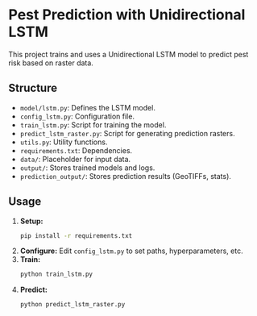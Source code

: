 # Pest Prediction with Unidirectional LSTM

This project trains and uses a Unidirectional LSTM model to predict pest risk based on raster data.

## Structure

- `model/lstm.py`: Defines the LSTM model.
- `config_lstm.py`: Configuration file.
- `train_lstm.py`: Script for training the model.
- `predict_lstm_raster.py`: Script for generating prediction rasters.
- `utils.py`: Utility functions.
- `requirements.txt`: Dependencies.
- `data/`: Placeholder for input data.
- `output/`: Stores trained models and logs.
- `prediction_output/`: Stores prediction results (GeoTIFFs, stats).

## Usage

1.  **Setup:**
    ```bash
    pip install -r requirements.txt
    ```
2.  **Configure:** Edit `config_lstm.py` to set paths, hyperparameters, etc.
3.  **Train:**
    ```bash
    python train_lstm.py
    ```
4.  **Predict:**
    ```bash
    python predict_lstm_raster.py
    ``` 